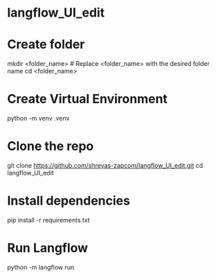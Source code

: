 # langflow_UI_edit

# Create folder
mkdir <folder_name>  # Replace <folder_name> with the desired folder name
cd <folder_name>

# Create Virtual Environment
python -m venv .venv

# Clone the repo
git clone https://github.com/shreyas-zapcom/langflow_UI_edit.git
cd langflow_UI_edit

# Install dependencies
pip install -r requirements.txt

# Run Langflow
python -m langflow run
